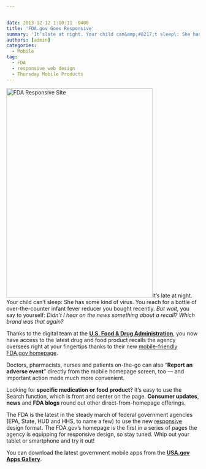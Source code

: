 ```yaml
---


date: 2013-12-12 1:10:11 -0400
title: 'FDA.gov Goes Responsive'
summary: 'It’slate at night. Your child can&amp;#8217;t sleep\: She has some kind of virus. You reach for a bottle of over-the-counter infant fever reducer you bought recently. But wait, you say to yourself\: Didn&amp;#8217;t I hear on the news something about a recall? Which brand was that again? Thanks to the digital team at the'
authors: [admin]
categories:
  - Mobile
tag:
  - FDA
  - responsive web design
  - Thursday Mobile Products
---
```


[<img class="alignright  wp-image-104532" alt="FDA Responsive SIte" src="https://s3.amazonaws.com/sitesusa/wp-content/uploads/sites/212/2014/01/photo-FDAgovmobilehomepage.jpg" width="381" height="546" />](https://s3.amazonaws.com/sitesusa/wp-content/uploads/sites/212/2014/01/photo-FDAgovmobilehomepage.jpg)It’s late at night. Your child can&#8217;t sleep: She has some kind of virus. You reach for a bottle of over-the-counter infant fever reducer you bought recently. _But wait_, you say to yourself: _Didn&#8217;t I hear on the news something about a recall? Which brand was that again?_

Thanks to the digital team at the **[U.S. Food & Drug Administration](http://www.fda.gov/)**, you now have access to the latest drug and food product recalls the agency oversees right at your fingertips thanks to their new [mobile-friendly FDA.gov homepage](http://blogs.fda.gov/fdavoice/index.php/2013/11/fda-takes-a-responsive-approach-to-mobile-web/).

Doctors, pharmacists, nurses and patients on-the-go can also “**Report an adverse event**” directly from the mobile homepage screen, too — and important action made much more convenient.

Looking for **specific medication or food product**? It&#8217;s easy to use the Search function, which is front and center on the page. **Consumer updates**, **news** and **FDA blogs** round out other direct-from-homepage offerings.

The FDA is the latest in the steady march of federal government agencies (EPA, State, HUD and HHS, to name a few) to use the new [responsive](https://www.WHATEVER/2013/06/11/responsive-design/ "Responsive Design Overview, Resources and Tools") design format. The FDA.gov&#8217;s homepage is the first in a series of pages the agency is equipping for responsive design, so stay tuned. Whip out your tablet or smartphone and try it out!

You can download the latest government mobile apps from the **[USA.gov Apps Gallery](http://apps.usa.gov/)**.